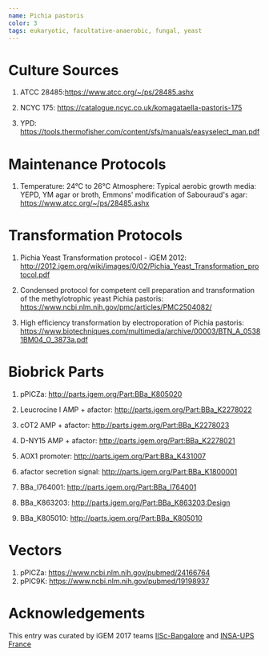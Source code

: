 ```yaml
---
name: Pichia pastoris
color: 3
tags: eukaryotic, facultative-anaerobic, fungal, yeast
---
```

# Culture Sources

1. ATCC 28485:https://www.atcc.org/~/ps/28485.ashx

2. NCYC 175: https://catalogue.ncyc.co.uk/komagataella-pastoris-175

3. YPD: https://tools.thermofisher.com/content/sfs/manuals/easyselect_man.pdf

# Maintenance Protocols
1. Temperature: 24°C to 26°C Atmosphere: Typical aerobic growth media: YEPD, YM agar or broth, Emmons' modification of Sabouraud's agar: https://www.atcc.org/~/ps/28485.ashx

# Transformation Protocols
1. Pichia Yeast Transformation protocol - iGEM 2012: http://2012.igem.org/wiki/images/0/02/Pichia_Yeast_Transformation_protocol.pdf

2. Condensed protocol for competent cell preparation and transformation of the methylotrophic yeast Pichia pastoris: https://www.ncbi.nlm.nih.gov/pmc/articles/PMC2504082/

3. High efficiency transformation by electroporation of Pichia pastoris: https://www.biotechniques.com/multimedia/archive/00003/BTN_A_05381BM04_O_3873a.pdf

# Biobrick Parts
1. pPICZa: http://parts.igem.org/Part:BBa_K805020

2. Leucrocine I AMP + afactor: http://parts.igem.org/Part:BBa_K2278022

3. cOT2 AMP + afactor: http://parts.igem.org/Part:BBa_K2278023

4. D-NY15 AMP + afactor: http://parts.igem.org/Part:BBa_K2278021

5. AOX1 promoter: http://parts.igem.org/Part:BBa_K431007

6. afactor secretion signal: http://parts.igem.org/Part:BBa_K1800001

7. BBa_I764001: http://parts.igem.org/Part:BBa_I764001

8. BBa_K863203: http://parts.igem.org/Part:BBa_K863203:Design

9. BBa_K805010: http://parts.igem.org/Part:BBa_K805010

# Vectors
1. pPICZa: https://www.ncbi.nlm.nih.gov/pubmed/24166764
2. pPIC9K: https://www.ncbi.nlm.nih.gov/pubmed/19198937

# Acknowledgements
This entry was curated by iGEM 2017 teams [IISc-Bangalore](http://2017.igem.org/Team:IISc-Bangalore) and [INSA-UPS France](http://2017.igem.org/Team:INSA-UPS_France)
